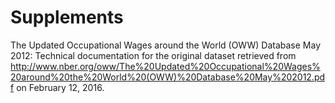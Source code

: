 # Supplements

The Updated Occupational Wages around the World (OWW) Database May 2012:
Technical documentation for the original dataset retrieved from http://www.nber.org/oww/The%20Updated%20Occupational%20Wages%20around%20the%20World%20(OWW)%20Database%20May%202012.pdf on February 12, 2016.